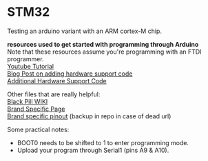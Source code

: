 # STM32
Testing an arduino variant with an ARM cortex-M chip. 

**resources used to get started with programming through Arduino**  
Note that these resources assume you're programming with an FTDI programmer.  
[Youtube Tutorial](https://www.youtube.com/watch?v=MLEQk73zJoU&t=505s)  
[Blog Post on adding hardware support code](https://tomknabe.com/adding-controllino-boards-to-osx/)  
[Additional Hardware Support Code](https://github.com/rogerclarkmelbourne/Arduino_STM32)  

Other files that are really helpful:  
[Black Pill WIKI](https://wiki.stm32duino.com/index.php?title=Black_Pill)  
[Brand Specific Page](https://wiki.stm32duino.com/index.php?title=RobotDyn_Black_Pill)  
[Brand specific pinout](https://robotdyn.com/pub/media/0G-00005692==STM32F103C8T6-STM32MiniSystem/DOCS/PINOUT==0G-00005692==STM32F103C8T6-STM32MiniSystem.pdf) 
(backup in repo in case of dead url)

Some practical notes:
- BOOT0 needs to be shifted to 1 to enter programming mode. 
- Upload your program through Serial1 (pins A9 & A10).
